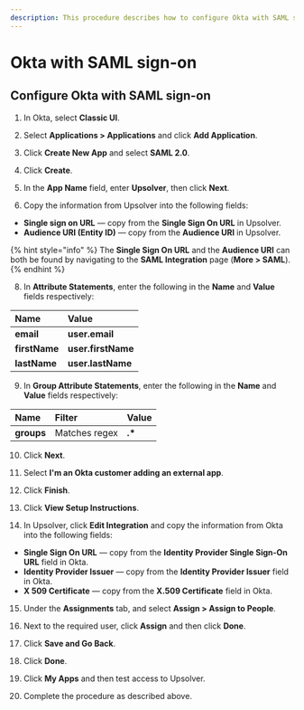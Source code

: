 ```yaml
---
description: This procedure describes how to configure Okta with SAML sign-on.
---
```


# Okta with SAML sign-on

## Configure Okta with SAML sign-on

1. In Okta, select **Classic UI**.

2. Select **Applications &gt; Applications** and click **Add Application**.

4. Click **Create New App** and select **SAML 2.0**.

5. Click **Create**.

6. In the **App Name** field, enter **Upsolver**, then click **Next**.

7. Copy the information from Upsolver into the following fields:

* **Single sign on URL** — copy from the **Single Sign On URL** in Upsolver.
* **Audience URI \(Entity ID\)** — copy from the **Audience URI** in Upsolver.

{% hint style="info" %}
The **Single Sign On URL** and the **Audience URI** can both be found by navigating to the **SAML Integration** page \(**More &gt; SAML**\).
{% endhint %}

8. In **Attribute Statements**, enter the following in the **Name** and **Value** fields respectively:

| Name | Value |
| :--- | :--- |
| **email** | **user.email** |
| **firstName** | **user.firstName** |
| **lastName** | **user.lastName** |

9. In **Group Attribute Statements**, enter the following in the **Name** and **Value** fields respectively:

| Name | Filter | Value |
| :--- | :--- | :--- |
| **groups** | Matches regex | **.\*** |

10. Click **Next**.

11. Select **I'm an Okta customer adding an external app**.

12. Click **Finish**.

13. Click **View Setup Instructions**.

14. In Upsolver, click **Edit Integration** and copy the information from Okta into the following fields:

* **Single Sign On URL** — copy from the **Identity Provider Single Sign-On URL** field in Okta.
* **Identity Provider Issuer** — copy from the **Identity Provider Issuer** field in Okta.
* **X 509 Certificate** — copy from the **X.509 Certificate** field in Okta.

15. Under the **Assignments** tab, and select **Assign &gt; Assign to People**.

16. Next to the required user, click **Assign** and then click **Done**.

17. Click **Save and Go Back**.

18. Click **Done**.

19. Click **My Apps** and then test access to Upsolver.

20. Complete the procedure as described above.

